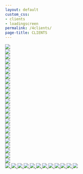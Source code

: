 ```yaml
---
layout: default
custom_css: 
- clients
- loadingscreen
permalink: /4clients/
page-title: CLIENTS
---
```

<div class="page-content">
<div class="row galleries remove-padding hidden-sm hidden-xs">
	<div class="col-md-6 remove-padding">
		<a class="image-banner" href="/elaine-ollie/">
			<img src="/assets/clients/elaineollie.jpg" onmouseover="this.src='/assets/clients/elaineollie-hover.jpg'" onmouseout="this.src='/assets/clients/elaineollie.jpg'">
		</a>
	</div>
	<div class="col-md-6 remove-padding">
		<a class="image-banner" href="/sylva-aiemann/">
			<img src="/assets/clients/sylvaaiemann.jpg" onmouseover="this.src='/assets/clients/sylvaaiemann-hover.jpg'" onmouseout="this.src='/assets/clients/sylvaaiemann.jpg'">
		</a>
	</div>
</div>
<div class="row galleries remove-padding hidden-sm hidden-xs">
	<div class="col-md-6 remove-padding">
		<a class="image-banner" href="/renee-rob/">
			<img src="/assets/clients/reneerob.jpg" onmouseover="this.src='/assets/clients/reneerob-hover.jpg'" onmouseout="this.src='/assets/clients/reneerob.jpg'">
		</a>
	</div>
	<div class="col-md-6 remove-padding">
		<a class="image-banner" href="/james-tash/">
			<img src="/assets/clients/jamestash.jpg" onmouseover="this.src='/assets/clients/jamestash-hover.jpg'" onmouseout="this.src='/assets/clients/jamestash.jpg'">
		</a>
	</div>
</div>
<div class="row galleries remove-padding hidden-sm hidden-xs">
	<div class="col-md-6 remove-padding">
		<a class="image-banner" href="/bonnie-jimmy/">
			<img src="/assets/clients/bonniejimmy.jpg" onmouseover="this.src='/assets/clients/bonniejimmy-hover.jpg'" onmouseout="this.src='/assets/clients/bonniejimmy.jpg'">
		</a>
	</div>
	<div class="col-md-6 remove-padding" >
		<a class="image-banner" href="/cat-mike/">
			<img src="/assets/clients/catmike.jpg" onmouseover="this.src='/assets/clients/catmike-hover.jpg'" onmouseout="this.src='/assets/clients/catmike.jpg'">
		</a>
	</div>
</div>
<div class="row galleries remove-padding hidden-sm hidden-xs">
	<div class="col-md-6 remove-padding" >
		<a class="image-banner" href="/serena-zao/">
			<img src="/assets/clients/serenazao.jpg" onmouseover="this.src='/assets/clients/serenazao-hover.jpg'" onmouseout="this.src='/assets/clients/serenazao.jpg'">
		</a>
	</div>
	<div class="col-md-6 remove-padding">
		<a class="image-banner" href="/art-of-war2/">
			<img src="/assets/clients/artofwar.jpg" onmouseover="this.src='/assets/clients/artofwar-hover.jpg'" onmouseout="this.src='/assets/clients/artofwar.jpg'">
		</a>
	</div>
</div>
<div class="row galleries remove-padding hidden-sm hidden-xs">
	<div class="col-md-6 remove-padding" >
		<a class="image-banner" href="/whalesbone-2019/">
			<img src="/assets/clients/whalesbone.jpg" onmouseover="this.src='/assets/clients/whalesbone-hover.jpg'" onmouseout="this.src='/assets/clients/whalesbone.jpg'">
		</a>
	</div>
	<div class="col-md-6 remove-padding">
		<a class="image-banner" href="/capital-punishment/">
			<img src="/assets/clients/capitalpun.jpg" onmouseover="this.src='/assets/clients/capitalpun-hover.jpg'" onmouseout="this.src='/assets/clients/capitalpun.jpg'">
		</a>
	</div>
</div>
<div class="row galleries remove-padding hidden-sm hidden-xs">
	<div class="col-md-6 remove-padding" >
		<a class="image-banner" href="/charlotte-food/">
			<img src="/assets/clients/charlottefood.jpg" onmouseover="this.src='/assets/clients/charlottefood-hover.jpg'" onmouseout="this.src='/assets/clients/charlottefood.jpg'">
		</a>
	</div>
	<div class="col-md-6 remove-padding">
		<a class="image-banner" href="/korean-concert/">
			<img src="/assets/clients/koreanconcert.jpg" onmouseover="this.src='/assets/clients/koreanconcert-hover.jpg'" onmouseout="this.src='/assets/clients/koreanconcert.jpg'">
		</a>
	</div>
</div>
<div class="row remove-padding visible-sm">
	<div class="col-sm-6 galleries remove-padding">
		<a class="image-banner" href="/elaine-ollie/">
			<img src="/assets/clients/elaineollie-hover.jpg">
		</a>
	</div>
	<div class="col-sm-6 galleries remove-padding">
		<a class="image-banner" href="/sylva-aiemann/">
			<img src="/assets/clients/sylvaaiemann-hover.jpg">
		</a>
	</div>
</div>
<div class="row remove-padding visible-sm">
	<div class="col-sm-6 galleries remove-padding">
		<a class="image-banner" href="/renee-rob/">
			<img src="/assets/clients/reneerob-hover.jpg">
		</a>
	</div>
	<div class="col-sm-6 galleries remove-padding">
		<a class="image-banner" href="/james-tash/">
			<img src="/assets/clients/jamestash-hover.jpg">
		</a>
	</div>
</div>
<div class="row remove-padding visible-sm">
	<div class="col-sm-6 galleries remove-padding">
		<a class="image-banner" href="/bonnie-jimmy/">
			<img src="/assets/clients/bonniejimmy-hover.jpg">
		</a>
	</div>
	<div class="col-sm-6 galleries remove-padding" >
		<a class="image-banner" href="/cat-mike/">
			<img src="/assets/clients/catmike-hover.jpg">
		</a>
	</div>
</div>
<div class="row remove-padding visible-sm">
	<div class="col-sm-6 galleries remove-padding" >
		<a class="image-banner" href="/serena-zao/">
			<img src="/assets/clients/serenazao-hover.jpg">
		</a>
	</div>
	<div class="col-sm-6 galleries remove-padding">
		<a class="image-banner" href="/art-of-war2/">
			<img src="/assets/clients/artofwar-hover.jpg">
		</a>
	</div>
</div>
<div class="row remove-padding visible-sm">
	<div class="col-sm-6 galleries remove-padding" >
		<a class="image-banner" href="/whalesbone-2019/">
			<img src="/assets/clients/whalesbone-hover.jpg">
		</a>
	</div>
	<div class="col-sm-6 galleries remove-padding">
		<a class="image-banner" href="/capital-punishment/">
			<img src="/assets/clients/capitalpun-hover.jpg">
		</a>
	</div>
</div>
<div class="row remove-padding visible-sm">
	<div class="col-sm-6 galleries remove-padding" >
		<a class="image-banner" href="/charlotte-food/">
			<img src="/assets/clients/charlottefood-hover.jpg">
		</a>
	</div>
	<div class="col-sm-6 galleries remove-padding">
		<a class="image-banner" href="/korean-concert/">
			<img src="/assets/clients/koreanconcert-hover.jpg">
		</a>
	</div>
</div>
<div class="row galleriesmobile col-xs-12 visible-xs remove-padding">		
		<a class="image-banner" href="/elaine-ollie/">
			<img src="/assets/clients/elaineollie-hover.jpg"/>
		</a>
		<a class="image-banner" href="/sylva-aiemann/">
			<img src="/assets/clients/sylvaaiemann-hover.jpg"/>	
		</a>
		<a class="image-banner" href="/renee-rob/">
			<img src="/assets/clients/reneerob-hover.jpg"/>
		</a>
		<a class="image-banner" href="/james-tash/">
			<img src="/assets/clients/jamestash-hover.jpg"/>	
		</a>
		<a class="image-banner" href="/bonnie-jimmy/">
			<img src="/assets/clients/bonniejimmy-hover.jpg"/>
		</a>
		<a class="image-banner" href="/cat-mike/">
			<img src="/assets/clients/catmike-hover.jpg"/>
		</a>
		<a class="image-banner" href="/serena-zao/">
			<img src="/assets/clients/serenazao-hover.jpg"/>
		</a>	
		<a class="image-banner" href="/art-of-war2/">
			<img src="/assets/clients/artofwar-hover.jpg"/>
		</a>
		<a class="image-banner" href="/whalesbone-2019/">
			<img src="/assets/clients/whalesbone-hover.jpg"/>
		</a>
		<a class="image-banner" href="/capital-punishment/">
			<img src="/assets/clients/capitalpun-hover.jpg"/>
		</a>
		<a class="image-banner" href="/charlotte-food/">
			<img src="/assets/clients/charlottefood-hover.jpg"/>
		</a>
		<a class="image-banner" href="/korean-concert/">
			<img src="/assets/clients/koreanconcert-hover.jpg"/>
		</a>
</div>
</div>